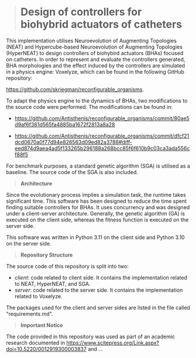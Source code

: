 > # Design of controllers for biohybrid actuators of catheters

This implementation utilises Neuroevolution of Augmenting Topologies (NEAT) and Hypercube-based Neuroevolution of Augmenting Topologies (HyperNEAT) to design controllers of biohybird actuators (BHAs) focused on catheters. In order to represent and evaluate the controllers generated, BHA morphologies and the effect induced by the controllers are simulated in a physics engine: Voxelyze, which can be found in the following GitHub repository: 

https://github.com/skriegman/reconfigurable_organisms.

To adapt the physics engine to the dynamics of BHAs, two modifications to the source code were performed. The modifications can be found in:

* https://github.com/Antisthenis/reconfigurable_organisms/commit/80ae5d9af6f381d565fa4885ba1672f2813a8a28

* https://github.com/Antisthenis/reconfigurable_organisms/commit/dfcf21dcd0670a0f77d94e826563d09ed82a3786#diff-eed874d9aea4ad5f133265b296188a268bcc85f6f610b9c03ca3ada556cf88f5

For benchmark purposes, a standard genetic algorithm (SGA) is utilised as a baseline. The source code of the SGA is also included.

> **Architecture**

Since the evolutionary process implies a simulation task, the runtime takes significant time. This software has been designed to reduce the time spent finding suitable controllers for BHAs. It uses concurrency and was designed under a client-server architecture. Generally, the genetic algorithm (GA) is executed on the client side, whereas the fitness function is executed on the server side.

This software was written in Python 3.11 on the client side and Python 3.10 on the server side.

> **Repository Structure**

The source code of this repository is split into two:

* _client_: code related to client side. It contains the implementation related to NEAT, HyperNEAT, and SGA.
* _server_: code related to the server side. It contains the implementation related to Voxelyze.

The packages used for the client and server sides are listed in the file called "requirements.md".

> **Important Notice**

The code provided in this repository was used as part of an academic research documented in https://www.scitepress.org/Link.aspx?doi=10.5220/0012919300003837
and ... 
